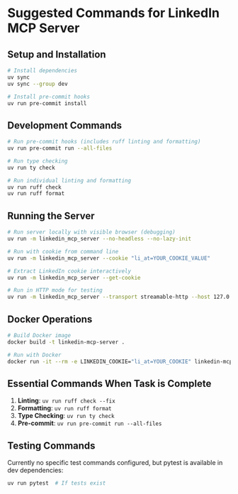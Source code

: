 # Suggested Commands for LinkedIn MCP Server

## Setup and Installation
```bash
# Install dependencies
uv sync
uv sync --group dev

# Install pre-commit hooks
uv run pre-commit install
```

## Development Commands
```bash
# Run pre-commit hooks (includes ruff linting and formatting)
uv run pre-commit run --all-files

# Run type checking
uv run ty check

# Run individual linting and formatting
uv run ruff check
uv run ruff format
```

## Running the Server
```bash
# Run server locally with visible browser (debugging)
uv run -m linkedin_mcp_server --no-headless --no-lazy-init

# Run with cookie from command line
uv run -m linkedin_mcp_server --cookie "li_at=YOUR_COOKIE_VALUE"

# Extract LinkedIn cookie interactively
uv run -m linkedin_mcp_server --get-cookie

# Run in HTTP mode for testing
uv run -m linkedin_mcp_server --transport streamable-http --host 127.0.0.1 --port 8000 --path /mcp
```

## Docker Operations
```bash
# Build Docker image
docker build -t linkedin-mcp-server .

# Run with Docker
docker run -it --rm -e LINKEDIN_COOKIE="li_at=YOUR_COOKIE" linkedin-mcp-server
```

## Essential Commands When Task is Complete
1. **Linting**: `uv run ruff check --fix`
2. **Formatting**: `uv run ruff format`
3. **Type Checking**: `uv run ty check`
4. **Pre-commit**: `uv run pre-commit run --all-files`

## Testing Commands
Currently no specific test commands configured, but pytest is available in dev dependencies:
```bash
uv run pytest  # If tests exist
```